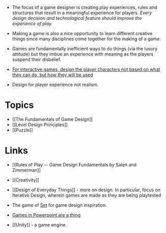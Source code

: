 * The focus of a game designer is creating play experiences, rules and structures that result in a meaningful experience for players. *Every design decision and technological feature should improve the experience of play.*

* Making a game is also a nice opportunity to learn different creative things since many disciplines come together for the making of a game.

* Games are fundamentally inefficient ways to do things (via the lusory attitude) but they imbue an experience with meaning as the players suspend their disbelief.

* [For interactive games, design the player characters not based on what they can do, but how they will be used](https://www.youtube.com/watch?v=7EpgjR-k3fE)

* Design for player experience not realism. 
# Topics
* [[The Fundamentals of Game Design]]
* [[Level Design Principles]]
* [[Puzzle]]

# Links
* [[Rules of Play -- Game Design Fundamentals by Salen and Zimmerman]]
* [[Creativity]]
* [[Design of Everyday Things]] - more on design. In particular, focus on Iterative Design, wherein games are made as they are being playtested

* The game of [Set](https://www.youtube.com/watch?v=EkFX9jUJPKk) for game design inspiration.
* [Games in Powerpoint are a thing](https://www.youtube.com/watch?v=KDUiw2BHE5Y)
* [[Unity]] - a game engine.